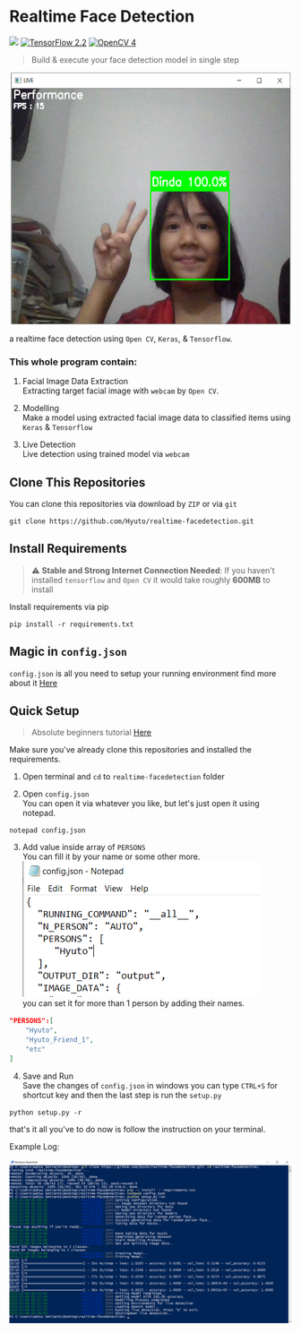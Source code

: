 # Realtime Face Detection

![](https://img.shields.io/badge/Made%20with-Python-green?style=flat&logo=Python) 
[![TensorFlow 2.2](https://img.shields.io/badge/TensorFlow->=2.2-FF6F00?logo=tensorflow)](https://github.com/tensorflow/tensorflow/releases/tag/v2.2.0) 
[![OpenCV 4](https://img.shields.io/badge/OpenCV->=4.5.2.50-red?logo=OpenCV)](https://github.com/opencv/opencv-python/releases/tag/50) 

> Build & execute your face detection model in single step

<p align="center">
  <img src="assets/test.png" alt="test" width=500 height=450 />
</p>

a realtime face detection using `Open CV`, `Keras`, & `Tensorflow`. 

### This whole program contain:

1. Facial Image Data Extraction<br>
   Extracting target facial image with `webcam` by `Open CV`.
2. Modelling<br>
   Make a model using extracted facial image data to classified items using `Keras` & `Tensorflow`

3. Live Detection<br>
   Live detection using trained model via `webcam`

## Clone This Repositories

You can clone this repositories via download by `ZIP` or via `git`

```
git clone https://github.com/Hyuto/realtime-facedetection.git
```

## Install Requirements

> :warning: **Stable and Strong Internet Connection Needed**: If you haven't installed `tensorflow` and `Open CV` it would take roughly **600MB** to install

Install requirements via pip

```
pip install -r requirements.txt
```

## Magic in `config.json`

`config.json` is all you need to setup your running environment find more about it [Here](https://github.com/Hyuto/realtime-facedetection/wiki/Magic-config.json) 

## Quick Setup

> Absolute beginners tutorial [Here](https://github.com/Hyuto/realtime-facedetection/wiki/For-Absolute-Beginners)

Make sure you've already clone this repositories and installed the requirements. 

1. Open terminal and `cd` to `realtime-facedetection` folder

2. Open `config.json`<br>
You can open it via whatever you like, but let's just open it using notepad.

```
notepad config.json
```

3. Add value inside array of `PERSONS`<br>
You can fill it by your name or some other more.<br>
![Set PERSONS name](assets/set%20person%20name.png)<br>
you can set it for more than 1 person by adding their names.

```json
"PERSONS":[
    "Hyuto",
    "Hyuto_Friend_1",
    "etc"
]
```

4. Save and Run<br>
Save the changes of `config.json` in windows you can type `CTRL+S` for shortcut key and then the last step is run the `setup.py`

```
python setup.py -r
```

that's it all you've to do now is follow the instruction on your terminal.

Example Log:

![Example Log](assets/Example%20Log.png)

